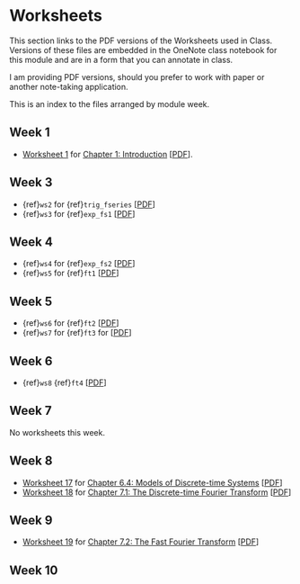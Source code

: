 <!-- #region -->
# Worksheets

This section links to the PDF versions of the Worksheets used in Class. Versions of these files are embedded in the OneNote class notebook for this module and are in a form that you can annotate in class.

I am providing PDF versions, should you prefer to work with paper or another note-taking application.

This is an index to the files arranged by module week.

## Week 1

* [Worksheet 1](../introduction/worksheet1) for [Chapter 1: Introduction](../introduction/index) [[PDF](https://cpjobling.github.io/eg-247-textbook/worksheets/worksheet1.pdf)].

## Week 3

* {ref}`ws2` for {ref}`trig_fseries` [[PDF](https://cpjobling.github.io/eg-247-textbook/worksheets/worksheet2.pdf)]
* {ref}`ws3` for {ref}`exp_fs1` [[PDF](https://cpjobling.github.io/eg-247-textbook/worksheets/worksheet3.pdf)]

## Week 4

* {ref}`ws4` for {ref}`exp_fs2` [[PDF](https://cpjobling.github.io/eg-247-textbook/worksheets/worksheet4.pdf)]
* {ref}`ws5` for {ref}`ft1` [[PDF](https://cpjobling.github.io/eg-247-textbook/worksheets/worksheet5.pdf)]

## Week 5

* {ref}`ws6` for {ref}`ft2` [[PDF](https://cpjobling.github.io/eg-247-textbook/worksheets/worksheet6.pdf)]
* {ref}`ws7` for {ref}`ft3` for [[PDF](https://cpjobling.github.io/eg-247-textbook/worksheets/worksheet7.pdf)]


## Week 6

* {ref}`ws8` {ref}`ft4` [[PDF](https://cpjobling.github.io/eg-247-textbook/worksheets/worksheet8.pdf)]

## Week 7

No worksheets this week.

## Week 8

* [Worksheet 17](../dt_systems/4/worksheet17) for [Chapter 6.4: Models of Discrete-time Systems](../dt_systems/4/dt_models) [[PDF](https://cpjobling.github.io/eg-247-textbook/worksheets/worksheet17.pdf)]
* [Worksheet 18](../dft/1/worksheet18) for [Chapter 7.1: The Discrete-time Fourier Transform](../dft/1/dft) [[PDF](https://cpjobling.github.io/eg-247-textbook/worksheets/worksheet18.pdf)]


## Week 9

* [Worksheet 19](../dft/2/worksheet19) for [Chapter 7.2: The Fast Fourier Transform](../dft/2/fft) [[PDF](https://cpjobling.github.io/eg-247-textbook/worksheets/worksheet19.pdf)]

## Week 10
<!-- #endregion -->
